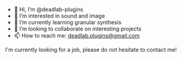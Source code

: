 - 👋 Hi, I’m @deadlab-plugins
- 👀 I’m interested in sound and image
- 🌱 I’m currently learning granular synthesis
- 💞️ I’m looking to collaborate on interesting projects
- 📫 How to reach me: deadlab.plugins@gmail.com

I'm currently looking for a job, please do not hesitate to contact me!

<!---
deadlab-plugins/deadlab-plugins is a ✨ special ✨ repository because its `README.md` (this file) appears on your GitHub profile.
You can click the Preview link to take a look at your changes.
--->
